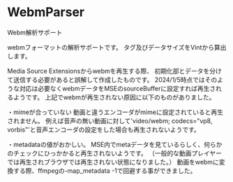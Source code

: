 # WebmParser
Webm解析サポート


webmフォーマットの解析サポートです。
タグ及びデータサイズをVintから算出します。

Media Source Extensionsからwebmを再生する際、
初期化部とデータを分けて送信する必要があると誤解して作成したものです。
2024/1/5時点ではそのような対応は必要なくwebmデータをMSEのsourceBufferに設定すれば再生されるようです。
上記でwebmが再生されない原因に以下のものがありました。

・mimeが合っていない
動画と違うエンコーダがmimeに設定されていると再生されません。
例えば音声の無い動画に対して'video/webm; codecs="vp8, vorbis"'と音声エンコーダの設定をした場合も再生されないようです。

・metadataの値がおかしい。
MSE内でmetaデータを見ているらしく、何らかのチェックにひっかかると再生されないようです。
（一般的な動画プレイヤーでは再生されブラウザでは再生されない状態になりました。）
動画をwebmに変換する際、ffmpegの-map_metadata -1で回避する事ができました。

